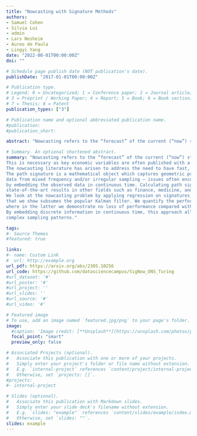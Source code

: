 ```yaml
---
title: "Nowcasting with Signature Methods"
authors:
- Samuel Cohen
- Silvia Lui
- admin
- Lars Nesheim
- Aureo de Paula
- Lingyi Yang
date: "2022-08-01T00:00:00Z"
doi: ""

# Schedule page publish date (NOT publication's date).
publishDate: "2017-01-01T00:00:00Z"

# Publication type.
# Legend: 0 = Uncategorized; 1 = Conference paper; 2 = Journal article;
# 3 = Preprint / Working Paper; 4 = Report; 5 = Book; 6 = Book section;
# 7 = Thesis; 8 = Patent
publication_types: ["3"]

# Publication name and optional abbreviated publication name.
#publication: 
#publication_short:

abstract: "Nowcasting refers to the “forecast” of the current (“now”) state of the econ- omy. This is necessary as key economic variables are often published with a significant delay of over a month. The nowcasting literature has arisen to address the need to have fast, reliable estimates of delayed economic indica- tors. The path signature is a mathematical object which captures geometric properties of sequential data; it naturally handles missing data from mixed frequency and/or irregular sampling – issues often encountered when merg- ing multiple data sources – by embedding the observed data in continuous time. Calculating path signatures and using them as features in models have achieved state-of-the-art results in other fields such as finance, medicine, and cyber security. We look at the nowcasting problem by applying regression on signatures, a simple linear model on these nonlinear objects that we show subsumes the popular Kalman filter. We quantify the performance via a simulation exercise and application to US GDP growth, where in the latter we demonstrate no loss of performance compared with the dynamic factor model. By embedding discrete information in continuous time, this approach allows greater flexibility for future applications on data with complex sam- pling patterns."

# Summary. An optional shortened abstract.
summary: "Nowcasting refers to the “forecast” of the current (“now”) state of the economy. 
This is necessary as key economic variables are often published with a significant delay of over a month. 
The nowcasting literature has arisen to address the need to have fast, reliable estimates of delayed economic indicators. 
The path signature is a mathematical object which captures geometric properties of sequential data; it naturally handles missing 
data from mixed frequency and/or irregular sampling – issues often encountered when merging multiple data sources – 
by embedding the observed data in continuous time. Calculating path signatures and using them as features in models have achieved 
state-of-the-art results in other fields such as finance, medicine, and cyber security. 
We look at the nowcasting problem by applying regression on signatures, a simple linear model on these nonlinear objects 
that we show subsumes the popular Kalman filter. We quantify the performance via a simulation exercise and application to US GDP growth,
where in the latter we demonstrate no loss of performance compared with the dynamic factor model. 
By embedding discrete information in continuous time, this approach allows greater flexibility for future applications on data with 
complex sampling patterns."

tags:
#- Source Themes
#featured: true

links:
#- name: Custom Link
#  url: http://example.org
url_pdf: https://arxiv.org/abs/2305.10256
url_code: https://github.com/datasciencecampus/SigNow_ONS_Turing
#url_dataset: '#'
#url_poster: '#'
#url_project: ''
#url_slides: ''
#url_source: '#'
#url_video: '#'

# Featured image
# To use, add an image named `featured.jpg/png` to your page's folder. 
image:
  #caption: 'Image credit: [**Unsplash**](https://unsplash.com/photos/pLCdAaMFLTE)'
  focal_point: "smart"
  preview_only: false

# Associated Projects (optional).
#   Associate this publication with one or more of your projects.
#   Simply enter your project's folder or file name without extension.
#   E.g. `internal-project` references `content/project/internal-project/index.md`.
#   Otherwise, set `projects: []`.
#projects:
#- internal-project

# Slides (optional).
#   Associate this publication with Markdown slides.
#   Simply enter your slide deck's filename without extension.
#   E.g. `slides: "example"` references `content/slides/example/index.md`.
#   Otherwise, set `slides: ""`.
slides: example
---
```




